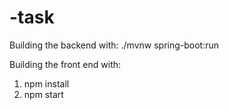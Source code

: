 # -task

Building the backend with: ./mvnw spring-boot:run

Building the front end with: 
1) npm install
2) npm start
